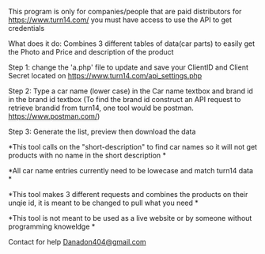 This program is only for companies/people that are paid distributors for https://www.turn14.com/ you must have access to use the API to get credentials

What does it do: Combines 3 different tables of data(car parts) to easily get the Photo and Price and description of the product

Step 1: change the 'a.php' file to update and save your ClientID and Client Secret located on https://www.turn14.com/api_settings.php

Step 2: Type a car name (lower case) in the Car name textbox and brand id in the brand id textbox (To find the brand id construct an API request to retrieve brandid from turn14, one tool would be postman. https://www.postman.com/)

Step 3: Generate the list, preview then download the data

*This tool calls on the "short-description" to find car names so it will not get products with no name in the short description *

*All car name entries currently need to be lowecase and match turn14 data *

*This tool makes 3 different requests and combines the products on their unqie id, it is meant to be changed to pull what you need *

*This tool is not meant to be used as a live website or by someone without programming knoweldge *




Contact for help Danadon404@gmail.com

